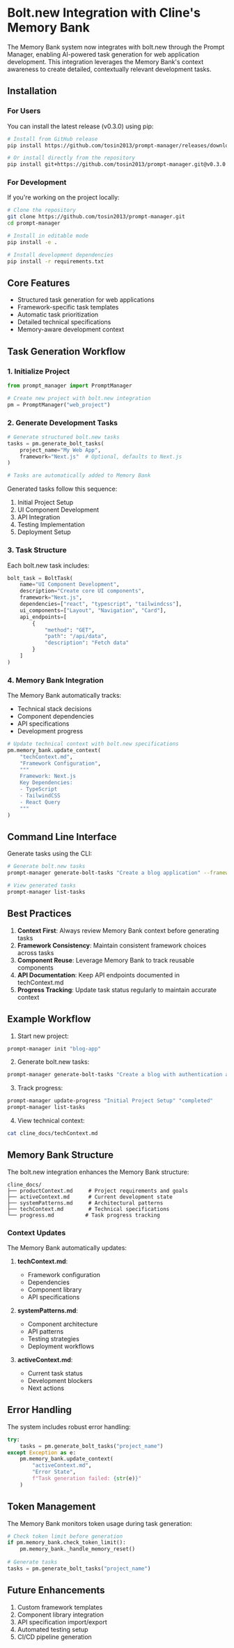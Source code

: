 # Bolt.new Integration with Cline's Memory Bank

The Memory Bank system now integrates with bolt.new through the Prompt Manager, enabling AI-powered task generation for web application development. This integration leverages the Memory Bank's context awareness to create detailed, contextually relevant development tasks.

## Installation

### For Users

You can install the latest release (v0.3.0) using pip:

```bash
# Install from GitHub release
pip install https://github.com/tosin2013/prompt-manager/releases/download/v0.3.0/prompt_manager-0.3.0.tar.gz

# Or install directly from the repository
pip install git+https://github.com/tosin2013/prompt-manager.git@v0.3.0
```

### For Development

If you're working on the project locally:

```bash
# Clone the repository
git clone https://github.com/tosin2013/prompt-manager.git
cd prompt-manager

# Install in editable mode
pip install -e .

# Install development dependencies
pip install -r requirements.txt
```

## Core Features

- Structured task generation for web applications
- Framework-specific task templates
- Automatic task prioritization
- Detailed technical specifications
- Memory-aware development context

## Task Generation Workflow

### 1. Initialize Project

```python
from prompt_manager import PromptManager

# Create new project with bolt.new integration
pm = PromptManager("web_project")
```

### 2. Generate Development Tasks

```python
# Generate structured bolt.new tasks
tasks = pm.generate_bolt_tasks(
    project_name="My Web App",
    framework="Next.js"  # Optional, defaults to Next.js
)

# Tasks are automatically added to Memory Bank
```

Generated tasks follow this sequence:
1. Initial Project Setup
2. UI Component Development
3. API Integration
4. Testing Implementation
5. Deployment Setup

### 3. Task Structure

Each bolt.new task includes:

```python
bolt_task = BoltTask(
    name="UI Component Development",
    description="Create core UI components",
    framework="Next.js",
    dependencies=["react", "typescript", "tailwindcss"],
    ui_components=["Layout", "Navigation", "Card"],
    api_endpoints=[
        {
            "method": "GET",
            "path": "/api/data",
            "description": "Fetch data"
        }
    ]
)
```

### 4. Memory Bank Integration

The Memory Bank automatically tracks:
- Technical stack decisions
- Component dependencies
- API specifications
- Development progress

```python
# Update technical context with bolt.new specifications
pm.memory_bank.update_context(
    "techContext.md",
    "Framework Configuration",
    """
    Framework: Next.js
    Key Dependencies:
    - TypeScript
    - TailwindCSS
    - React Query
    """
)
```

## Command Line Interface

Generate tasks using the CLI:

```bash
# Generate bolt.new tasks
prompt-manager generate-bolt-tasks "Create a blog application" --framework Next.js

# View generated tasks
prompt-manager list-tasks
```

## Best Practices

1. **Context First**: Always review Memory Bank context before generating tasks
2. **Framework Consistency**: Maintain consistent framework choices across tasks
3. **Component Reuse**: Leverage Memory Bank to track reusable components
4. **API Documentation**: Keep API endpoints documented in techContext.md
5. **Progress Tracking**: Update task status regularly to maintain accurate context

## Example Workflow

1. Start new project:
```bash
prompt-manager init "blog-app"
```

2. Generate bolt.new tasks:
```bash
prompt-manager generate-bolt-tasks "Create a blog with authentication and markdown support"
```

3. Track progress:
```bash
prompt-manager update-progress "Initial Project Setup" "completed"
prompt-manager list-tasks
```

4. View technical context:
```bash
cat cline_docs/techContext.md
```

## Memory Bank Structure

The bolt.new integration enhances the Memory Bank structure:

```
cline_docs/
├── productContext.md     # Project requirements and goals
├── activeContext.md      # Current development state
├── systemPatterns.md     # Architectural patterns
├── techContext.md        # Technical specifications
└── progress.md          # Task progress tracking
```

### Context Updates

The Memory Bank automatically updates:

1. **techContext.md**:
   - Framework configuration
   - Dependencies
   - Component library
   - API specifications

2. **systemPatterns.md**:
   - Component architecture
   - API patterns
   - Testing strategies
   - Deployment workflows

3. **activeContext.md**:
   - Current task status
   - Development blockers
   - Next actions

## Error Handling

The system includes robust error handling:

```python
try:
    tasks = pm.generate_bolt_tasks("project_name")
except Exception as e:
    pm.memory_bank.update_context(
        "activeContext.md",
        "Error State",
        f"Task generation failed: {str(e)}"
    )
```

## Token Management

The Memory Bank monitors token usage during task generation:

```python
# Check token limit before generation
if pm.memory_bank.check_token_limit():
    pm.memory_bank._handle_memory_reset()
    
# Generate tasks
tasks = pm.generate_bolt_tasks("project_name")
```

## Future Enhancements

1. Custom framework templates
2. Component library integration
3. API specification import/export
4. Automated testing setup
5. CI/CD pipeline generation
